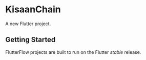 # KisaanChain

A new Flutter project.

## Getting Started

FlutterFlow projects are built to run on the Flutter _stable_ release.
